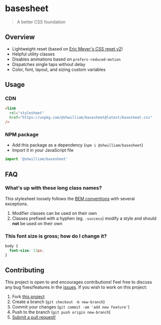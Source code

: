 # basesheet

> A better CSS foundation

## Overview

- Lightweight reset (based on [Eric Meyer's CSS reset v2](https://meyerweb.com/eric/tools/css/reset/))
- Helpful utility classes
- Disables animations based on `prefers-reduced-motion`
- Dispatches single taps without delay
- Color, font, layout, and sizing custom variables

## Usage

### CDN

```html
<link
  rel="stylesheet"
  href="https://unpkg.com/@shwilliam/basesheet@latest/basesheet.css"
/>
```

### NPM package

- Add this package as a dependency (`npm i @shwilliam/basesheet`)
- Import it in your JavaScript file

```js
import '@shwilliam/basesheet'
```

## FAQ

### What's up with these long class names?

This stylesheet loosely follows the [BEM conventions](http://getbem.com/introduction/) with several exceptions.

1. Modifier classes can be used on their own
2. Classes prefixed with a hyphen (eg. `-success`) modify a style and should **not** be used on their own

### This font size is gross; how do I change it?

```css
body {
  font-size: 13px;
}
```

## Contributing

This project is open to and encourages contributions! Feel free to discuss any bug fixes/features in the [issues](https://github.com/shwilliam/basesheet/issues). If you wish to work on this project:

1. Fork [this project](https://github.com/shwilliam/basesheet)
2. Create a branch (`git checkout -b new-branch`)
3. Commit your changes (`git commit -am 'add new feature'`)
4. Push to the branch (`git push origin new-branch`)
5. [Submit a pull request!](https://github.com/shwilliam/basesheet/pull/new/master)
